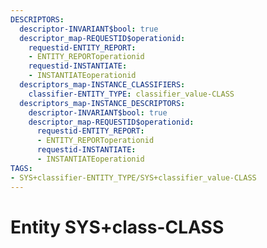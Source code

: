 ```yaml
---
DESCRIPTORS:
  descriptor-INVARIANT$bool: true
  descriptor_map-REQUESTID$operationid:
    requestid-ENTITY_REPORT:
    - ENTITY_REPORToperationid
    requestid-INSTANTIATE:
    - INSTANTIATEoperationid
  descriptors_map-INSTANCE_CLASSIFIERS:
    classifier-ENTITY_TYPE: classifier_value-CLASS
  descriptors_map-INSTANCE_DESCRIPTORS:
    descriptor-INVARIANT$bool: true
    descriptor_map-REQUESTID$operationid:
      requestid-ENTITY_REPORT:
      - ENTITY_REPORToperationid
      requestid-INSTANTIATE:
      - INSTANTIATEoperationid
TAGS:
- SYS+classifier-ENTITY_TYPE/SYS+classifier_value-CLASS
---
```

# Entity SYS+class-CLASS

